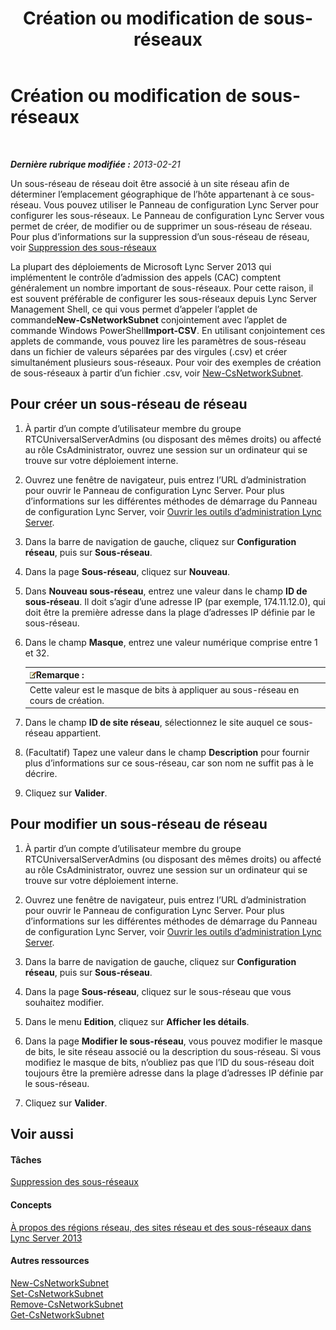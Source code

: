 ﻿---
title: Création ou modification de sous-réseaux
TOCTitle: Création ou modification de sous-réseaux
ms:assetid: 1ba8c4e3-fbc7-4758-88ac-d651fef17bed
ms:mtpsurl: https://technet.microsoft.com/fr-fr/library/Gg520957(v=OCS.15)
ms:contentKeyID: 49296429
ms.date: 05/20/2016
mtps_version: v=OCS.15
ms.translationtype: HT
---

# Création ou modification de sous-réseaux

 

_**Dernière rubrique modifiée :** 2013-02-21_

Un sous-réseau de réseau doit être associé à un site réseau afin de déterminer l’emplacement géographique de l’hôte appartenant à ce sous-réseau. Vous pouvez utiliser le Panneau de configuration Lync Server pour configurer les sous-réseaux. Le Panneau de configuration Lync Server vous permet de créer, de modifier ou de supprimer un sous-réseau de réseau. Pour plus d’informations sur la suppression d’un sous-réseau de réseau, voir [Suppression des sous-réseaux](lync-server-2013-deleting-network-subnets.md)

La plupart des déploiements de Microsoft Lync Server 2013 qui implémentent le contrôle d’admission des appels (CAC) comptent généralement un nombre important de sous-réseaux. Pour cette raison, il est souvent préférable de configurer les sous-réseaux depuis Lync Server Management Shell, ce qui vous permet d’appeler l’applet de commande**New-CsNetworkSubnet** conjointement avec l’applet de commande Windows PowerShell**Import-CSV**. En utilisant conjointement ces applets de commande, vous pouvez lire les paramètres de sous-réseau dans un fichier de valeurs séparées par des virgules (.csv) et créer simultanément plusieurs sous-réseaux. Pour voir des exemples de création de sous-réseaux à partir d’un fichier .csv, voir [New-CsNetworkSubnet](new-csnetworksubnet.md).

## Pour créer un sous-réseau de réseau

1.  À partir d’un compte d’utilisateur membre du groupe RTCUniversalServerAdmins (ou disposant des mêmes droits) ou affecté au rôle CsAdministrator, ouvrez une session sur un ordinateur qui se trouve sur votre déploiement interne.

2.  Ouvrez une fenêtre de navigateur, puis entrez l’URL d’administration pour ouvrir le Panneau de configuration Lync Server. Pour plus d’informations sur les différentes méthodes de démarrage du Panneau de configuration Lync Server, voir [Ouvrir les outils d’administration Lync Server](lync-server-2013-open-lync-server-administrative-tools.md).

3.  Dans la barre de navigation de gauche, cliquez sur **Configuration réseau**, puis sur **Sous-réseau**.

4.  Dans la page **Sous-réseau**, cliquez sur **Nouveau**.

5.  Dans **Nouveau sous-réseau**, entrez une valeur dans le champ **ID de sous-réseau**. Il doit s’agir d’une adresse IP (par exemple, 174.11.12.0), qui doit être la première adresse dans la plage d’adresses IP définie par le sous-réseau.

6.  Dans le champ **Masque**, entrez une valeur numérique comprise entre 1 et 32.
    
    <table>
    <thead>
    <tr class="header">
    <th><img src="images/Gg398920.note(OCS.15).gif" title="note" alt="note" />Remarque :</th>
    </tr>
    </thead>
    <tbody>
    <tr class="odd">
    <td>Cette valeur est le masque de bits à appliquer au sous-réseau en cours de création.</td>
    </tr>
    </tbody>
    </table>


7.  Dans le champ **ID de site réseau**, sélectionnez le site auquel ce sous-réseau appartient.

8.  (Facultatif) Tapez une valeur dans le champ **Description** pour fournir plus d’informations sur ce sous-réseau, car son nom ne suffit pas à le décrire.

9.  Cliquez sur **Valider**.

## Pour modifier un sous-réseau de réseau

1.  À partir d’un compte d’utilisateur membre du groupe RTCUniversalServerAdmins (ou disposant des mêmes droits) ou affecté au rôle CsAdministrator, ouvrez une session sur un ordinateur qui se trouve sur votre déploiement interne.

2.  Ouvrez une fenêtre de navigateur, puis entrez l’URL d’administration pour ouvrir le Panneau de configuration Lync Server. Pour plus d’informations sur les différentes méthodes de démarrage du Panneau de configuration Lync Server, voir [Ouvrir les outils d’administration Lync Server](lync-server-2013-open-lync-server-administrative-tools.md).

3.  Dans la barre de navigation de gauche, cliquez sur **Configuration réseau**, puis sur **Sous-réseau**.

4.  Dans la page **Sous-réseau**, cliquez sur le sous-réseau que vous souhaitez modifier.

5.  Dans le menu **Edition**, cliquez sur **Afficher les détails**.

6.  Dans la page **Modifier le sous-réseau**, vous pouvez modifier le masque de bits, le site réseau associé ou la description du sous-réseau. Si vous modifiez le masque de bits, n’oubliez pas que l’ID du sous-réseau doit toujours être la première adresse dans la plage d’adresses IP définie par le sous-réseau.

7.  Cliquez sur **Valider**.

## Voir aussi

#### Tâches

[Suppression des sous-réseaux](lync-server-2013-deleting-network-subnets.md)  

#### Concepts

[À propos des régions réseau, des sites réseau et des sous-réseaux dans Lync Server 2013](lync-server-2013-about-network-regions-sites-and-subnets.md)  

#### Autres ressources

[New-CsNetworkSubnet](new-csnetworksubnet.md)  
[Set-CsNetworkSubnet](set-csnetworksubnet.md)  
[Remove-CsNetworkSubnet](remove-csnetworksubnet.md)  
[Get-CsNetworkSubnet](get-csnetworksubnet.md)

